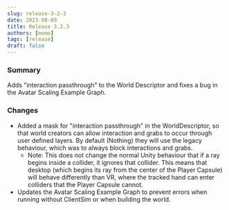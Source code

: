 ```yaml
---
slug: release-3-2-3
date: 2023-08-09
title: Release 3.2.3
authors: [momo]
tags: [release]
draft: false
---
```

### Summary

Adds "interaction passthrough" to the World Descriptor and fixes a bug in the Avatar Scaling Example Graph.

<!--truncate-->

### Changes
* Added a mask for "interaction passthrough" in the WorldDescriptor, so that world creators can allow interaction and grabs to occur through user defined layers. By default (Nothing) they will use the legacy behaviour, which was to always block interactions and grabs.
  * Note: This does not change the normal Unity behaviour that if a ray begins inside a collider, it ignores that collider. This means that desktop (which begins its ray from the center of the Player Capsule) will behave differently than VR, where the tracked hand can enter colliders that the Player Capsule cannot.
* Updates the Avatar Scaling Example Graph to prevent errors when running without ClientSim or when building the world.
